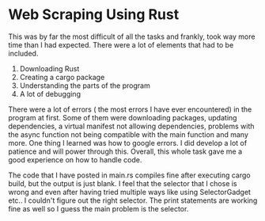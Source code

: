 # Web Scraping Using Rust
This was by far the most difficult of all the tasks and frankly, took way more time than I had expected. There were a lot of elements that had to be included.
1. Downloading Rust
2. Creating a cargo package
3. Understanding the parts of the program
4. A lot of debugging

There were a lot of errors ( the most errors I have ever encountered) in the program at first. Some of them were downloading packages, updating dependencies, a virtual manifest not allowing dependencies, problems with the async function not being compatible with the main function and many more. One thing I learned was how to google errors. I did develop a lot of patience and will power through this. Overall, this whole task gave me a good experience on how to handle code. 

The code that I have posted in main.rs compiles fine after executing cargo build, but the output is just blank. I feel that the selector that I chose is wrong and even after having tried multiple ways like using SelectorGadget etc.. I couldn't figure out the right selector. The print statements are working fine as well so I guess the main problem is the selector.

